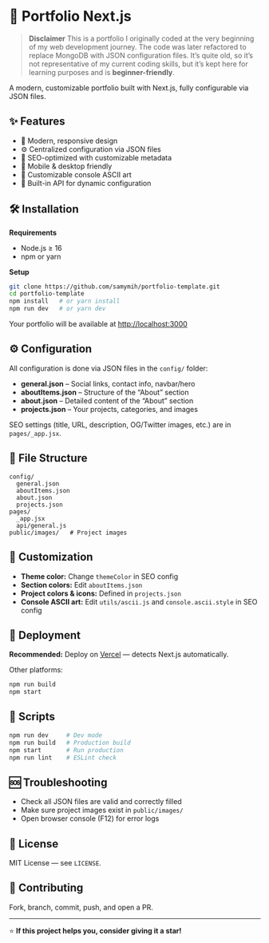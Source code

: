 # 🚀 Portfolio Next.js

> **Disclaimer**
> This is a portfolio I originally coded at the very beginning of my web development journey.
> The code was later refactored to replace MongoDB with JSON configuration files.
> It’s quite old, so it’s not representative of my current coding skills, but it’s kept here for learning purposes and is **beginner-friendly**.

A modern, customizable portfolio built with Next.js, fully configurable via JSON files.

## ✨ Features

* 🎨 Modern, responsive design
* ⚙️ Centralized configuration via JSON files
* 🔧 SEO-optimized with customizable metadata
* 📱 Mobile & desktop friendly
* 🌟 Customizable console ASCII art
* 📡 Built-in API for dynamic configuration

## 🛠️ Installation

**Requirements**

* Node.js ≥ 16
* npm or yarn

**Setup**

```bash
git clone https://github.com/samymih/portfolio-template.git
cd portfolio-template
npm install   # or yarn install
npm run dev   # or yarn dev
```

Your portfolio will be available at [http://localhost:3000](http://localhost:3000)

## ⚙️ Configuration

All configuration is done via JSON files in the `config/` folder:

* **general.json** – Social links, contact info, navbar/hero
* **aboutItems.json** – Structure of the “About” section
* **about.json** – Detailed content of the “About” section
* **projects.json** – Your projects, categories, and images

SEO settings (title, URL, description, OG/Twitter images, etc.) are in `pages/_app.jsx`.

## 📁 File Structure

```
config/
  general.json
  aboutItems.json
  about.json
  projects.json
pages/
  _app.jsx
  api/general.js
public/images/   # Project images
```

## 🎨 Customization

* **Theme color:** Change `themeColor` in SEO config
* **Section colors:** Edit `aboutItems.json`
* **Project colors & icons:** Defined in `projects.json`
* **Console ASCII art:** Edit `utils/ascii.js` and `console.ascii.style` in SEO config

## 🚀 Deployment

**Recommended:** Deploy on [Vercel](https://vercel.com/) — detects Next.js automatically.

Other platforms:

```bash
npm run build
npm start
```

## 🔧 Scripts

```bash
npm run dev     # Dev mode
npm run build   # Production build
npm start       # Run production
npm run lint    # ESLint check
```

## 🆘 Troubleshooting

* Check all JSON files are valid and correctly filled
* Make sure project images exist in `public/images/`
* Open browser console (F12) for error logs

## 📝 License

MIT License — see `LICENSE`.

## 🤝 Contributing

Fork, branch, commit, push, and open a PR.

---

⭐ **If this project helps you, consider giving it a star!**
